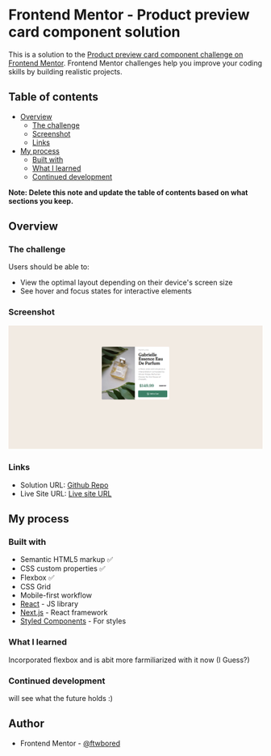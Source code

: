 # Frontend Mentor - Product preview card component solution

This is a solution to the [Product preview card component challenge on Frontend Mentor](https://www.frontendmentor.io/challenges/product-preview-card-component-GO7UmttRfa). Frontend Mentor challenges help you improve your coding skills by building realistic projects.

## Table of contents

- [Overview](#overview)
  - [The challenge](#the-challenge)
  - [Screenshot](#screenshot)
  - [Links](#links)
- [My process](#my-process)
  - [Built with](#built-with)
  - [What I learned](#what-i-learned)
  - [Continued development](#continued-development)

**Note: Delete this note and update the table of contents based on what sections you keep.**

## Overview

### The challenge

Users should be able to:

- View the optimal layout depending on their device's screen size
- See hover and focus states for interactive elements

### Screenshot

![](./solution.png)

### Links

- Solution URL: [Github Repo](https://github.com/ftwbored/product-preview-card)
- Live Site URL: [Live site URL](https://ftwbored.github.io/product-preview-card/)

## My process

### Built with

- Semantic HTML5 markup ✅
- CSS custom properties ✅
- Flexbox ✅
- CSS Grid
- Mobile-first workflow
- [React](https://reactjs.org/) - JS library
- [Next.js](https://nextjs.org/) - React framework
- [Styled Components](https://styled-components.com/) - For styles

### What I learned

Incorporated flexbox and is abit more farmiliarized with it now (I Guess?)

### Continued development

will see what the future holds :)

## Author

- Frontend Mentor - [@ftwbored](https://www.frontendmentor.io/profile/ftwbored)
